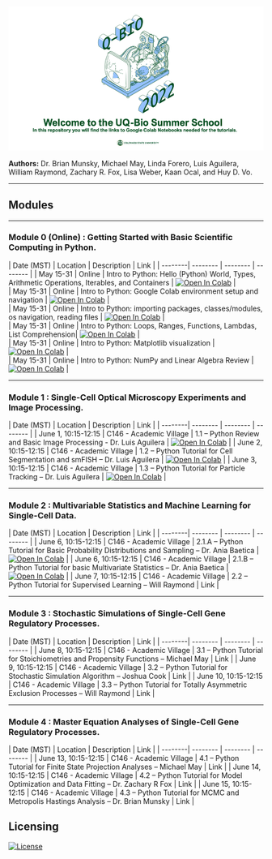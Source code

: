 ![<center><h1> Repository for the 2nd Annual Undergraduate Quantitative Biology (UQ-bio) Summer School. </h1></center>](https://github.com/MunskyGroup/uqbio2021/blob/main/templates/2022/intro.png)

<strong>Authors:</strong> Dr. Brian Munsky, Michael May, Linda Forero, Luis Aguilera, William Raymond, Zachary R. Fox, Lisa Weber, Kaan Ocal, and Huy D. Vo.
___

## Modules
___
<left><h3> Module 0 (Online) : Getting Started with Basic Scientific Computing in Python. </h3></left>
| Date (MST) | Location | Description | Link |
| --------| -------- | -------- | -------- |
| May 15-31 | Online | Intro to Python: Hello (Python) World, Types, Arithmetic Operations, Iterables, and Containers | [![Open In Colab](https://colab.research.google.com/assets/colab-badge.svg)](https://colab.research.google.com/drive/12Y_CjqZ3XB5WPkgs9VO2OYPNqyvUsdM7?usp=sharing) |  
| May 15-31 | Online | Intro to Python: Google Colab environment setup and navigation | [![Open In Colab](https://colab.research.google.com/assets/colab-badge.svg)](https://colab.research.google.com/drive/1kQRGc16ntylyT685aOrSDelbz3JudS9k?usp=sharing) |  
| May 15-31 | Online |  Intro to Python: importing packages, classes/modules, os navigation, reading files | [![Open In Colab](https://colab.research.google.com/assets/colab-badge.svg)](https://colab.research.google.com/drive/1RxAHmQZJNO2Kua7sWjY4KbRroUQGiWV7?usp=sharing) |  
| May 15-31 | Online | Intro to Python: Loops, Ranges, Functions, Lambdas, List Comprehension| [![Open In Colab](https://colab.research.google.com/assets/colab-badge.svg)](https://colab.research.google.com/drive/1dxjMyGbJdJQ9sM5GqdIo0OYwAU36288w?usp=sharing) |  
| May 15-31 | Online | Intro to Python: Matplotlib visualization | [![Open In Colab](https://colab.research.google.com/assets/colab-badge.svg)](https://colab.research.google.com/drive/1oIbXLDQ0a5bRI5UJl3DEMNo816AEV1oP?usp=sharing) |  
| May 15-31 | Online | Intro to Python: NumPy and Linear Algebra Review | [![Open In Colab](https://colab.research.google.com/assets/colab-badge.svg)](https://colab.research.google.com/drive/1UlY-PBxhvvy_F29WbQ8be422BmKouBVs?usp=sharing) |  

___
<left><h3> Module 1 : Single-Cell Optical Microscopy Experiments and Image Processing. </h3></left>
| Date (MST) | Location | Description | Link |
| --------| -------- | -------- | -------- |
| June 1, 10:15-12:15 | C146 - Academic Village | 1.1 – Python Review and Basic Image Processing - Dr. Luis Aguilera | [![Open In Colab](https://colab.research.google.com/assets/colab-badge.svg)](https://colab.research.google.com/drive/1cOzLyKrKznlc2olymshHeQMalCG9IydW?usp=sharing) |
| June 2, 10:15-12:15 | C146 - Academic Village | 1.2 – Python Tutorial for Cell Segmentation and smFISH – Dr. Luis Aguilera  | [![Open In Colab](https://colab.research.google.com/assets/colab-badge.svg)](https://colab.research.google.com/drive/15BRpzfiI-9sI-szKplNaurhTwvZWUKgM?usp=sharing) |
| June 3, 10:15-12:15 | C146 - Academic Village | 1.3 – Python Tutorial for Particle Tracking – Dr. Luis Aguilera  | [![Open In Colab](https://colab.research.google.com/assets/colab-badge.svg)](https://colab.research.google.com/drive/18jXJi3D7OvRftR8Y6KmZK3Do0syPP2ij?usp=sharing) |

 
___
<left><h3> Module 2 : Multivariable Statistics and Machine Learning for Single-Cell Data. </h3></left>
| Date (MST) | Location | Description | Link |
| --------| -------- | -------- | -------- |
| June 6, 10:15-12:15 | C146 - Academic Village | 2.1.A – Python Tutorial for Basic Probability Distributions and Sampling – Dr. Ania Baetica | [![Open In Colab](https://colab.research.google.com/assets/colab-badge.svg)](https://colab.research.google.com/drive/1ekc4tqg3KNGF3rgeD_P1fXcTGiZVcCyo?usp=sharing) |
| June 6, 10:15-12:15 | C146 - Academic Village | 2.1.B – Python Tutorial for basic Multivariate Statistics – Dr. Ania Baetica | [![Open In Colab](https://colab.research.google.com/assets/colab-badge.svg)](https://colab.research.google.com/drive/1Ik9GsL5TR31oz1yCwffd_D5DKORbzfV-?usp=sharing) |
| June 7, 10:15-12:15 | C146 - Academic Village | 2.2 – Python Tutorial for Supervised Learning – Will Raymond  |  Link |

___
<left><h3> Module 3 : Stochastic Simulations of Single-Cell Gene Regulatory Processes. </h3></left>
| Date (MST) | Location | Description | Link |
| --------| -------- | -------- | -------- |
| June 8, 10:15-12:15 | C146 - Academic Village | 3.1 – Python Tutorial for Stoichiometries and Propensity Functions – Michael May  |  Link |
| June 9, 10:15-12:15 | C146 - Academic Village | 3.2 –  Python Tutorial for Stochastic Simulation Algorithm – Joshua Cook  |  Link |
| June 10, 10:15-12:15 | C146 - Academic Village | 3.3 – Python Tutorial for Totally Asymmetric Exclusion Processes – Will Raymond |  Link |

___
<left><h3> Module 4 : Master Equation Analyses of Single-Cell Gene Regulatory Processes. </h3></left>
| Date (MST) | Location | Description | Link |
| --------| -------- | -------- | -------- |
| June 13, 10:15-12:15 | C146 - Academic Village | 4.1 – Python Tutorial for Finite State Projection Analyses – Michael May |  Link |
| June 14, 10:15-12:15 | C146 - Academic Village | 4.2 – Python Tutorial for Model Optimization and Data Fitting – Dr. Zachary R Fox |  Link |
| June 15, 10:15-12:15 | C146 - Academic Village | 4.3 – Python Tutorial for MCMC and Metropolis Hastings Analysis – Dr. Brian Munsky |  Link |

## Licensing

[![License](https://img.shields.io/badge/License-BSD_3--Clause-blue.svg)](https://opensource.org/licenses/BSD-3-Clause)
